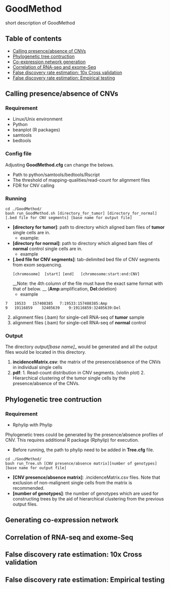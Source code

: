 # GoodMethod
short description of GoodMethod

## Table of contents
- [Calling presence/absence of CNVs](#Calling_CNV)
- [Phylogenetic tree contruction](#Constructing_Tree)
- [Co-expression network generation](#CX_Net)
- [Correlation of RNA-seq and exome-Seq](#Corr)
- [False discovery rate estimation: 10x Cross validation](#10x)
- [False discovery rate estimation: Empirical testing](#Empirical)


## <a id="Calling_CNV"></a> Calling presence/absence of CNVs
### Requirement
  * Linux/Unix environment 
  * Python
  * beanplot (R packages)
  * samtools
  * bedtools  

### Config file
Adjusting __GoodMethod.cfg__ can change the belows.
  * Path to python/samtools/bedtools/Rscript
  * The threshold of mapping-qualities/read-count for alignment files
  * FDR for CNV calling

### Running

  ```
  cd ./GoodMethod/
  bash run_GoodMethod.sh [directory_for_tumor] [directory_for_normal] [.bed file for CNV segments] [base name for output file]
  ```
  * __[directory for tumor]__: path to directory which aligned bam files of __tumor__ single cells are in.
    * example: 
  * __[directory for normal]__: path to directory which aligned bam files of __normal__ control single cells are in.  
    * example
  * __[.bed file for CNV segments]__: tab-delimited bed file of CNV segments from exom sequencing.
      ```
      [chromosome]	[start]	[end]	[chromosome:start:end:CNV]
      ```
      __Note: the 4th column of the file must have the exact same format with that of below.
        __ (__Amp__:amplification, __Del__:deletion)
    * example
  ```
  7   19533   157408385   7:19533:157408385:Amp
  9   19116859    32405639    9:19116859:32405639:Del
  ```
	
  2.  alignment files (.bam) for single-cell RNA-seq of __tumor__ sample
  3.  alignment files (.bam) for single-cell RNA-seq of __normal__ control


### Output
The directory __output_[base name]__ would be generated and all the output files would be located in this directory.
  1. __incidenceMatrix.csv__: the matrix of the presence/absence of the CNVs in individual single cells
  2. __pdf__: 
    1. Read-count distribution in CNV segments. (violin plot)
    2. Hierarchical clustering of the tumor single cells by the presence/absence of the CNVs.

## <a id="Constructing_Tree"></a> Phylogenetic tree contruction
### Requirement
  * Rphylip with Phylip 

Phylogenetic trees could be generated by the presence/absence profiles of CNV. This requires additional R package (Rphylip) for execution.
  * Before running, the path to phylip need to be added in __Tree.cfg__ file.
```
cd ./GoodMethod/
bash run_Tree.sh [CNV presence/absence matrix][number of genotypes] [base name for output file]
```
  * __[CNV presence/absence matrix]__: .incidenceMatrix.csv files. Note that exclusion of non-malignent single cells from the matrix is recommended. 
  * __[number of genotypes]__: the number of genotypes which are used for constructing trees by the aid of hierarchical clustering from the previous output files.  




## <a id="CX_Net"></a> Generating co-expression network
## <a id="Corr"></a> Correlation of RNA-seq and exome-Seq
## <a id="10x"></a> False discovery rate estimation: 10x Cross validation
## <a id="Empirical"></a> False discovery rate estimation: Empirical testing

